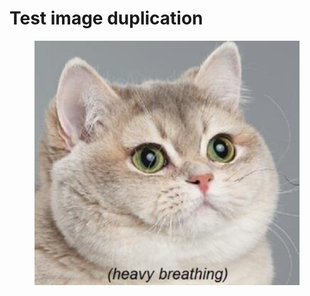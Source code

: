 # Test image duplication

<figure><img src=".gitbook/assets/heavy-breathing-intensifies-cat.png" alt=""><figcaption></figcaption></figure>
